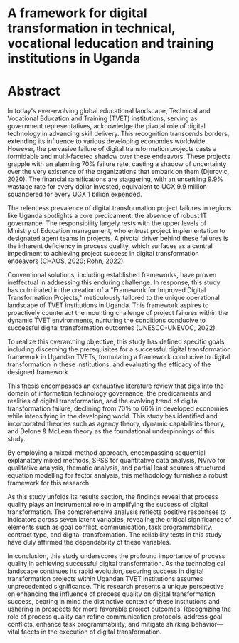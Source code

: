 # A framework for digital transformation in technical, vocational leducation and training institutions in Uganda

# Abstract

In today's ever-evolving global educational landscape, Technical and Vocational Education and Training (TVET) institutions, serving as government representatives, acknowledge the pivotal role of digital technology in advancing skill delivery. This recognition transcends borders, extending its influence to various developing economies worldwide. However, the pervasive failure of digital transformation projects casts a formidable and multi-faceted shadow over these endeavors. These projects grapple with an alarming 70% failure rate, casting a shadow of uncertainty over the very existence of the organizations that embark on them (Djurovic, 2020). The financial ramifications are staggering, with an unsettling 9.9% wastage rate for every dollar invested, equivalent to UGX 9.9 million squandered for every UGX 1 billion expended.

The relentless prevalence of digital transformation project failures in regions like Uganda spotlights a core predicament: the absence of robust IT governance. The responsibility largely rests with the upper levels of Ministry of Education management, who entrust project implementation to designated agent teams in projects. A pivotal driver behind these failures is the inherent deficiency in process quality, which surfaces as a central impediment to achieving project success in digital transformation endeavors (CHAOS, 2020; Rohn, 2022).

Conventional solutions, including established frameworks, have proven ineffectual in addressing this enduring challenge. In response, this study has culminated in the creation of a "Framework for Improved Digital Transformation Projects," meticulously tailored to the unique operational landscape of TVET institutions in Uganda. This framework aspires to proactively counteract the mounting challenge of project failures within the dynamic TVET environments, nurturing the conditions conducive to successful digital transformation outcomes (UNESCO-UNEVOC, 2022).

To realize this overarching objective, this study has defined specific goals, including discerning the prerequisites for a successful digital transformation framework in Ugandan TVETs, formulating a framework conducive to digital transformation in these institutions, and evaluating the efficacy of the designed framework.

This thesis encompasses an exhaustive literature review that digs into the domain of information technology governance, the predicaments and realities of digital transformation, and the evolving trend of digital transformation failure, declining from 70% to 66% in developed economies while intensifying in the developing world. This study has identified and incorporated theories such as agency theory, dynamic capabilities theory, and Delone & McLean theory as the foundational underpinnings of this study.

By employing a mixed-method approach, encompassing sequential explanatory mixed methods, SPSS for quantitative data analysis, NVivo for qualitative analysis, thematic analysis, and partial least squares structured equation modelling for factor analysis, this methodology furnishes a robust framework for this research.

As this study unfolds its results section, the findings reveal that process quality plays an instrumental role in amplifying the success of digital transformation. The comprehensive analysis reflects positive responses to indicators across seven latent variables, revealing the critical significance of elements such as goal conflict, communication, task programmability, contract type, and digital transformation. The reliability tests in this study have duly affirmed the dependability of these variables.

In conclusion, this study underscores the profound importance of process quality in achieving successful digital transformation. As the technological landscape continues its rapid evolution, securing success in digital transformation projects within Ugandan TVET institutions assumes unprecedented significance. This research presents a unique perspective on enhancing the influence of process quality on digital transformation success, bearing in mind the distinctive context of these institutions and ushering in prospects for more favorable project outcomes. Recognizing the role of process quality can refine communication protocols, address goal conflicts, enhance task programmability, and mitigate shirking behavior—vital facets in the execution of digital transformation.
